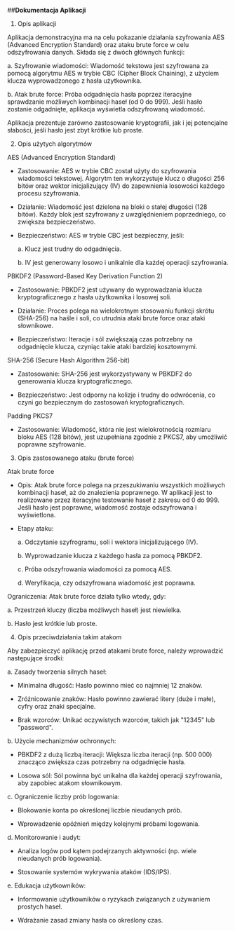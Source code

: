 ##**Dokumentacja Aplikacji**

1. Opis aplikacji

Aplikacja demonstracyjna ma na celu pokazanie działania szyfrowania AES (Advanced Encryption Standard) oraz ataku brute force w celu odszyfrowania danych. Składa się z dwóch głównych funkcji:

  a. Szyfrowanie wiadomości: Wiadomość tekstowa jest szyfrowana za pomocą algorytmu AES w trybie CBC (Cipher Block Chaining), z użyciem klucza wyprowadzonego z hasła użytkownika.

  b. Atak brute force: Próba odgadnięcia hasła poprzez iteracyjne sprawdzanie możliwych kombinacji haseł (od 0 do 999). Jeśli hasło zostanie odgadnięte, aplikacja wyświetla odszyfrowaną wiadomość.

Aplikacja prezentuje zarówno zastosowanie kryptografii, jak i jej potencjalne słabości, jeśli hasło jest zbyt krótkie lub proste.


2. Opis użytych algorytmów

AES (Advanced Encryption Standard)

- Zastosowanie: AES w trybie CBC został użyty do szyfrowania wiadomości tekstowej. Algorytm ten wykorzystuje klucz o długości 256 bitów oraz wektor inicjalizujący (IV) do zapewnienia losowości każdego procesu szyfrowania.

- Działanie: Wiadomość jest dzielona na bloki o stałej długości (128 bitów). Każdy blok jest szyfrowany z uwzględnieniem poprzedniego, co zwiększa bezpieczeństwo.

- Bezpieczeństwo: AES w trybie CBC jest bezpieczny, jeśli:

    a. Klucz jest trudny do odgadnięcia.

    b. IV jest generowany losowo i unikalnie dla każdej operacji szyfrowania.


PBKDF2 (Password-Based Key Derivation Function 2)

- Zastosowanie: PBKDF2 jest używany do wyprowadzania klucza kryptograficznego z hasła użytkownika i losowej soli.

- Działanie: Proces polega na wielokrotnym stosowaniu funkcji skrótu (SHA-256) na haśle i soli, co utrudnia ataki brute force oraz ataki słownikowe.

- Bezpieczeństwo: Iteracje i sól zwiększają czas potrzebny na odgadnięcie klucza, czyniąc takie ataki bardziej kosztownymi.


SHA-256 (Secure Hash Algorithm 256-bit)

- Zastosowanie: SHA-256 jest wykorzystywany w PBKDF2 do generowania klucza kryptograficznego.

- Bezpieczeństwo: Jest odporny na kolizje i trudny do odwrócenia, co czyni go bezpiecznym do zastosowań kryptograficznych.

Padding PKCS7

- Zastosowanie: Wiadomość, która nie jest wielokrotnością rozmiaru bloku AES (128 bitów), jest uzupełniana zgodnie z PKCS7, aby umożliwić poprawne szyfrowanie.


3. Opis zastosowanego ataku (brute force)

Atak brute force

- Opis: Atak brute force polega na przeszukiwaniu wszystkich możliwych kombinacji haseł, aż do znalezienia poprawnego. W aplikacji jest to realizowane przez iteracyjne testowanie haseł z zakresu od 0 do 999. Jeśli hasło jest poprawne, wiadomość zostaje odszyfrowana i wyświetlona.

- Etapy ataku:

    a. Odczytanie szyfrogramu, soli i wektora inicjalizującego (IV).

    b. Wyprowadzanie klucza z każdego hasła za pomocą PBKDF2.

    c. Próba odszyfrowania wiadomości za pomocą AES.

    d. Weryfikacja, czy odszyfrowana wiadomość jest poprawna.

Ograniczenia: Atak brute force działa tylko wtedy, gdy:

  a. Przestrzeń kluczy (liczba możliwych haseł) jest niewielka.

  b. Hasło jest krótkie lub proste.
    

4. Opis przeciwdziałania takim atakom

Aby zabezpieczyć aplikację przed atakami brute force, należy wprowadzić następujące środki:

a. Zasady tworzenia silnych haseł:

 - Minimalna długość: Hasło powinno mieć co najmniej 12 znaków.

 - Zróżnicowanie znaków: Hasło powinno zawierać litery (duże i małe), cyfry oraz znaki specjalne.

 - Brak wzorców: Unikać oczywistych wzorców, takich jak "12345" lub "password".

 b. Użycie mechanizmów ochronnych:

   - PBKDF2 z dużą liczbą iteracji: Większa liczba iteracji (np. 500 000) znacząco zwiększa czas potrzebny na odgadnięcie hasła.

  - Losowa sól: Sól powinna być unikalna dla każdej operacji szyfrowania, aby zapobiec atakom słownikowym.

 c. Ograniczenie liczby prób logowania:

   - Blokowanie konta po określonej liczbie nieudanych prób.

   - Wprowadzenie opóźnień między kolejnymi próbami logowania.

  d. Monitorowanie i audyt:

   - Analiza logów pod kątem podejrzanych aktywności (np. wiele nieudanych prób logowania).

   - Stosowanie systemów wykrywania ataków (IDS/IPS).

   e. Edukacja użytkowników:

   - Informowanie użytkowników o ryzykach związanych z używaniem prostych haseł.

   - Wdrażanie zasad zmiany hasła co określony czas.
